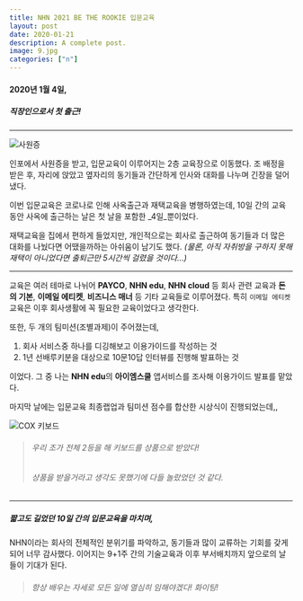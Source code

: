 ```yaml
---
title: NHN 2021 BE THE ROOKIE 입문교육
layout: post
date: 2020-01-21
description: A complete post.
image: 9.jpg
categories: ["n"]
---
```



#### 2020년 1월 4일, 

##### 직장인으로서 첫 출근!

* * *

![사원증](https://user-images.githubusercontent.com/37218734/105277365-a2fc9500-5be6-11eb-826e-990e3bc50d57.jpeg)

인포에서 사원증을 받고, 입문교육이 이루어지는 2층 교육장으로 이동했다. 조 배정을 받은 후, 자리에 앉았고 옆자리의 동기들과 간단하게 인사와 대화를 나누며 긴장을 덜어냈다.

이번 입문교육은 코로나로 인해 사옥출근과 재택교육을 병행하였는데, 10일 간의 교육동안 사옥에 출근하는 날은 첫 날을 포함한 _4일_뿐이었다.

재택교육을 집에서 편하게 들었지만, 개인적으로는 회사로 출근하여 동기들과 더 많은 대화를 나눴다면 어땠을까하는 아쉬움이 남기도 했다.
_(물론, 아직 자취방을 구하지 못해 재택이 아니었다면 출퇴근만 5시간씩 걸렸을 것이다...)_

* * *

교육은 여러 테마로 나뉘어 **PAYCO**, **NHN edu**, **NHN cloud** 등 회사 관련 교육과 **돈의 기본**, **이메일 에티켓**, **비즈니스 매너** 등 기타 교육들로 이루어졌다. 특히 `이메일 에티켓` 교육은 이후 회사생활에 꼭 필요한 교육이었다고 생각한다.

또한, 두 개의 팀미션(조별과제)이 주어졌는데,

1. 회사 서비스중 하나를 디깅해보고 이용가이드를 작성하는 것
2. 1년 선배루키분을 대상으로 10문10답 인터뷰를 진행해 발표하는 것

이었다. 그 중 나는 **NHN edu**의 **아이엠스쿨** 앱서비스를 조사해 이용가이드 발표를 맡았다.


마지막 날에는 입문교육 최종랩업과 팀미션 점수를 합산한 시상식이 진행되었는데,,

![COX 키보드](https://user-images.githubusercontent.com/37218734/105277432-c0c9fa00-5be6-11eb-92c0-7baed5cd10ae.jpeg)


> ###### 우리 조가 전체 2등을 해 키보드를 상품으로 받았다!
> ###### 상품을 받을거라고 생각도 못했기에 다들 놀랐었던 것 같다.

* * *

##### 짧고도 길었던 10일 간의 입문교육을 마치며, 

NHN이라는 회사의 전체적인 분위기를 파악하고, 동기들과 많이 교류하는 기회를 갖게 되어 너무 감사했다. 이어지는 9+1주 간의 기술교육과 이후 부서배치까지 앞으로의 날들이 기대가 된다.

> ###### 항상 배우는 자세로 모든 일에 열심히 임해야겠다! 화이팅!